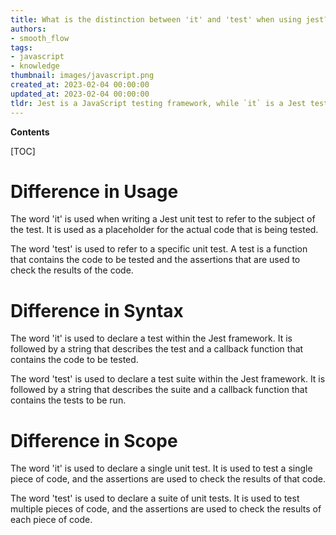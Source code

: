 ```yaml
---
title: What is the distinction between 'it' and 'test' when using jest?
authors:
- smooth_flow
tags:
- javascript
- knowledge
thumbnail: images/javascript.png
created_at: 2023-02-04 00:00:00
updated_at: 2023-02-04 00:00:00
tldr: Jest is a JavaScript testing framework, while `it` is a Jest test function used to define and run a single test.
---
```


**Contents**

[TOC]

# Difference in Usage

The word 'it' is used when writing a Jest unit test to refer to the subject of the test. It is used as a placeholder for the actual code that is being tested.

The word 'test' is used to refer to a specific unit test. A test is a function that contains the code to be tested and the assertions that are used to check the results of the code.

# Difference in Syntax

The word 'it' is used to declare a test within the Jest framework. It is followed by a string that describes the test and a callback function that contains the code to be tested.

The word 'test' is used to declare a test suite within the Jest framework. It is followed by a string that describes the suite and a callback function that contains the tests to be run.

# Difference in Scope

The word 'it' is used to declare a single unit test. It is used to test a single piece of code, and the assertions are used to check the results of that code.

The word 'test' is used to declare a suite of unit tests. It is used to test multiple pieces of code, and the assertions are used to check the results of each piece of code.
